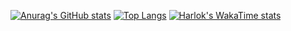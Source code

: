 [![Anurag's GitHub stats](https://github-readme-stats.vercel.app/api?username=Tompotio&theme=maroongold&show_icons=true)](https://github.com/anuraghazra/github-readme-stats)
[![Top Langs](https://github-readme-stats.vercel.app/api/top-langs/?username=Tompotio&theme=maroongold&show_icons=true&layout=donut)](https://github.com/anuraghazra/github-readme-stats)
[![Harlok's WakaTime stats](https://github-readme-stats.vercel.app/api/wakatime?username=Tompotio&theme=maroongold)](https://github.com/anuraghazra/github-readme-stats)
